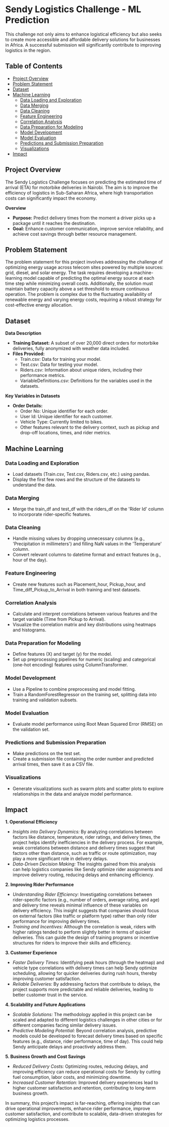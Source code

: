 # Sendy Logistics Challenge - ML Prediction
This challenge not only aims to enhance logistical efficiency but also seeks to create more accessible and affordable delivery solutions for businesses in Africa. A successful submission will significantly contribute to improving logistics in the region.

## Table of Contents
- [Project Overview](#project-overview)
- [Problem Statement](#problem-statement)
- [Dataset](#dataset)
- [Machine Learning](#machine-learning)
    - [Data Loading and Exploration](#data-loading-and-exploration)
    - [Data Merging](#data-merging)
    - [Data Cleaning](#data-cleaning)
    - [Feature Engineering](#feature-engineering)
    - [Correlation Analysis](#correlation-analysis)
    - [Data Preparation for Modeling](#data-preparation-for-modeling)
    - [Model Development](#model-development)
    - [Model Evaluation](#model-evaluation)
    - [Predictions and Submission Preparation](#predictions-and-submission-preparation)
    - [Visualizations](#visualizations)
- [Impact](#impact)

## Project Overview
The Sendy Logistics Challenge focuses on predicting the estimated time of arrival (ETA) for motorbike deliveries in Nairobi. The aim is to improve the efficiency of logistics in Sub-Saharan Africa, where high transportation costs can significantly impact the economy.

**Overview**
- **Purpose:** Predict delivery times from the moment a driver picks up a package until it reaches the destination.
- **Goal:** Enhance customer communication, improve service reliability, and achieve cost savings through better resource management.

## Problem Statement
The problem statement for this project involves addressing the challenge of optimizing energy usage across telecom sites powered by multiple sources: grid, diesel, and solar energy. The task requires developing a machine-learning model capable of predicting the optimal energy source at each time step while minimizing overall costs. Additionally, the solution must maintain battery capacity above a set threshold to ensure continuous operation. The problem is complex due to the fluctuating availability of renewable energy and varying energy costs, requiring a robust strategy for cost-effective energy allocation.

## Dataset
**Data Description**
- **Training Dataset:** A subset of over 20,000 direct orders for motorbike deliveries, fully anonymized with weather data included.
- **Files Provided:**
    - Train.csv: Data for training your model.
    - Test.csv: Data for testing your model.
    - Riders.csv: Information about unique riders, including their performance metrics.
    - VariableDefinitions.csv: Definitions for the variables used in the datasets.

**Key Variables in Datasets**
- **Order Details:**
    - Order No: Unique identifier for each order.
    - User Id: Unique identifier for each customer.
    - Vehicle Type: Currently limited to bikes.
    - Other features relevant to the delivery context, such as pickup and drop-off locations, times, and rider metrics.

## Machine Learning
### Data Loading and Exploration
- Load datasets (Train.csv, Test.csv, Riders.csv, etc.) using pandas.
- Display the first few rows and the structure of the datasets to understand the data.

### Data Merging
- Merge the train_df and test_df with the riders_df on the 'Rider Id' column to incorporate rider-specific features.

### Data Cleaning
- Handle missing values by dropping unnecessary columns (e.g., 'Precipitation in millimeters') and filling NaN values in the 'Temperature' column.
- Convert relevant columns to datetime format and extract features (e.g., hour of the day).

### Feature Engineering
- Create new features such as Placement_hour, Pickup_hour, and Time_diff_Pickup_to_Arrival in both training and test datasets.

### Correlation Analysis
- Calculate and interpret correlations between various features and the target variable (Time from Pickup to Arrival).
- Visualize the correlation matrix and key distributions using heatmaps and histograms.

### Data Preparation for Modeling
- Define features (X) and target (y) for the model.
- Set up preprocessing pipelines for numeric (scaling) and categorical (one-hot encoding) features using ColumnTransformer.

### Model Development
- Use a Pipeline to combine preprocessing and model fitting.
- Train a RandomForestRegressor on the training set, splitting data into training and validation subsets.

### Model Evaluation
- Evaluate model performance using Root Mean Squared Error (RMSE) on the validation set.

### Predictions and Submission Preparation
- Make predictions on the test set.
- Create a submission file containing the order number and predicted arrival times, then save it as a CSV file.

### Visualizations
- Generate visualizations such as swarm plots and scatter plots to explore relationships in the data and analyze model performance.

## Impact
**1. Operational Efficiency**
- _Insights into Delivery Dynamics:_ By analyzing correlations between factors like distance, temperature, rider ratings, and delivery times, the project helps identify inefficiencies in the delivery process. For example, weak correlations between distance and delivery times suggest that factors other than distance, such as traffic or route optimization, may play a more significant role in delivery delays.
- _Data-Driven Decision Making:_ The insights gained from this analysis can help logistics companies like Sendy optimize rider assignments and improve delivery routing, reducing delays and enhancing efficiency.

**2. Improving Rider Performance**
- _Understanding Rider Efficiency:_ Investigating correlations between rider-specific factors (e.g., number of orders, average rating, and age) and delivery time reveals minimal influence of these variables on delivery efficiency. This insight suggests that companies should focus on external factors (like traffic or platform type) rather than only rider performance for improving delivery times.
- _Training and Incentives:_ Although the correlation is weak, riders with higher ratings tended to perform slightly better in terms of quicker deliveries. This can guide the design of training programs or incentive structures for riders to improve their skills and efficiency.

**3. Customer Experience**
- _Faster Delivery Times:_ Identifying peak hours (through the heatmap) and vehicle type correlations with delivery times can help Sendy optimize scheduling, allowing for quicker deliveries during rush hours, thereby improving customer satisfaction.
- _Reliable Deliveries:_ By addressing factors that contribute to delays, the project supports more predictable and reliable deliveries, leading to better customer trust in the service.

**4. Scalability and Future Applications**
- _Scalable Solutions:_ The methodology applied in this project can be scaled and adapted to different logistics challenges in other cities or for different companies facing similar delivery issues.
- _Predictive Modeling Potential:_ Beyond correlation analysis, predictive models could be developed to forecast delivery times based on specific features (e.g., distance, rider performance, time of day). This could help Sendy anticipate delays and proactively address them.

**5. Business Growth and Cost Savings**
- _Reduced Delivery Costs:_ Optimizing routes, reducing delays, and improving efficiency can reduce operational costs for Sendy by cutting fuel consumption, labor costs, and minimizing downtime.
- _Increased Customer Retention:_ Improved delivery experiences lead to higher customer satisfaction and retention, contributing to long-term business growth.

In summary, this project’s impact is far-reaching, offering insights that can drive operational improvements, enhance rider performance, improve customer satisfaction, and contribute to scalable, data-driven strategies for optimizing logistics processes.
